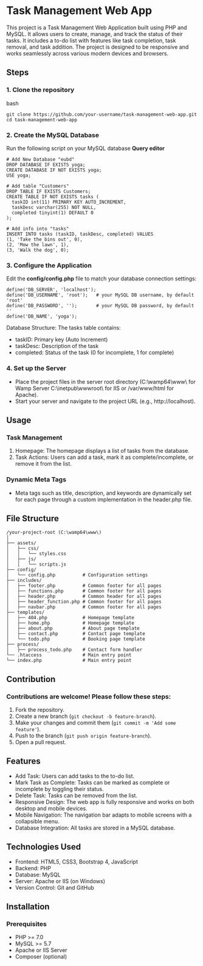 # Task Management Web App
This project is a Task Management Web Application built using PHP and MySQL. It allows users to create, manage, and track the status of their tasks. 
It includes a to-do list with features like task completion, task removal, and task addition. 
The project is designed to be responsive and works seamlessly across various modern devices and browsers.

## Steps
### 1. Clone the repository
bash

```
git clone https://github.com/your-username/task-management-web-app.git
cd task-management-web-app
```

### 2. Create the MySQL Database
Run the following script on your MySQL database **Query editor**

```
# Add New Database "eubd"          
DROP DATABASE IF EXISTS yoga;
CREATE DATABASE IF NOT EXISTS yoga;
USE yoga;

# Add table "Customers" 
DROP TABLE IF EXISTS Customers;
CREATE TABLE IF NOT EXISTS tasks (
  taskID int(11) PRIMARY KEY AUTO_INCREMENT,
  taskDesc varchar(255) NOT NULL,
  completed tinyint(1) DEFAULT 0
);

# Add info into "tasks" 
INSERT INTO tasks (taskID, taskDesc, completed) VALUES
(1, 'Take the bins out', 0),
(2, 'Mow the lawn', 1),
(3, 'Walk the dog', 0);
```

### 3. Configure the Application

Edit the **config/config.php** file to match your database connection settings:

```
define('DB_SERVER', 'localhost');
define('DB_USERNAME', 'root');   # your MySQL DB username, by default 'root'
define('DB_PASSWORD', '');       # your MySQL DB password, by default ''
define('DB_NAME', 'yoga');       
```

Database Structure: The tasks table contains:
* taskID: Primary key (Auto Increment)
* taskDesc: Description of the task
* completed: Status of the task (0 for incomplete, 1 for complete)

### 4. Set up the Server
*   Place the project files in the server root directory (C:\wamp64\www\ for Wamp Server C:\inetpub\wwwroot\ for IIS or /var/www/html for Apache).
*   Start your server and navigate to the project URL (e.g., http://localhost).


## Usage
### Task Management
1. Homepage: The homepage displays a list of tasks from the database.
2. Task Actions: Users can add a task, mark it as complete/incomplete, or remove it from the list.
### Dynamic Meta Tags
*   Meta tags such as title, description, and keywords are dynamically set for each page through a custom implementation in the header.php file.

## File Structure
```
/your-project-root (C:\wamp64\www\)
│
├── assets/
│   ├── css/
│   │   └── styles.css
│   ├── js/
│   │   └── scripts.js
├── config/
│   └── config.php          # Configuration settings
├── includes/
│   ├── footer.php          # Common footer for all pages
│   ├── functions.php       # Common footer for all pages
│   ├── header.php          # Common header for all pages
│   ├── header_function.php # Common footer for all pages
│   ├── navbar.php          # Common footer for all pages
├── templates/
│   ├── 404.php             # Homepage template
│   ├── home.php            # Homepage template
│   ├── about.php           # About page template
│   ├── contact.php         # Contact page template
│   └── todo.php            # Booking page template
├── process/
│   ├── process_todo.php    # Contact form handler
└── .htaccess               # Main entry point
└── index.php               # Main entry point
```

## Contribution
### Contributions are welcome! Please follow these steps:

1. Fork the repository.
2. Create a new branch (```git checkout -b feature-branch```).
3. Make your changes and commit them (```git commit -m 'Add some feature'```).
4. Push to the branch (```git push origin feature-branch```).
5. Open a pull request.

## Features
*   Add Task: Users can add tasks to the to-do list.
*   Mark Task as Complete: Tasks can be marked as complete or incomplete by toggling their status.
*   Delete Task: Tasks can be removed from the list.
*   Responsive Design: The web app is fully responsive and works on both desktop and mobile devices.
*   Mobile Navigation: The navigation bar adapts to mobile screens with a collapsible menu.
*   Database Integration: All tasks are stored in a MySQL database.
  
## Technologies Used
*   Frontend: HTML5, CSS3, Bootstrap 4, JavaScript
*   Backend: PHP
*   Database: MySQL
*   Server: Apache or IIS (on Windows)
*   Version Control: Git and GitHub
  
## Installation
### Prerequisites
*   PHP >= 7.0
*   MySQL >= 5.7
*   Apache or IIS Server
*   Composer (optional)

